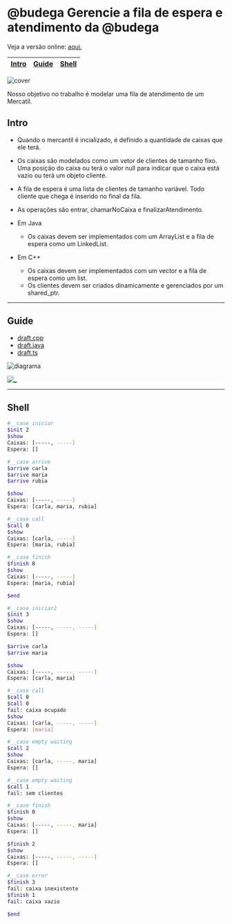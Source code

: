 # @budega Gerencie a fila de espera e atendimento da @budega

Veja a versão online: [aqui.](https://github.com/qxcodepoo/arcade/blob/master/base/budega/Readme.md)

<!-- toch -->
[Intro](#intro) | [Guide](#guide) | [Shell](#shell)
-- | -- | --
<!-- toch -->

![cover](https://raw.githubusercontent.com/qxcodepoo/arcade/master/base/budega/cover.jpg)

Nosso objetivo no trabalho é modelar uma fila de atendimento de um Mercatil.

## Intro

- Quando o mercantil é incializado, é definido a quantidade de caixas que ele terá.
- Os caixas são modelados como um vetor de clientes de tamanho fixo. Uma posição do caixa ou terá o valor
null para indicar que o caixa está vazio ou terá um objeto cliente.
- A fila de espera é uma lista de clientes de tamanho variável. Todo cliente que chega é inserido no final da fila.
- As operações são entrar, chamarNoCaixa e finalizarAtendimento.

- Em Java
  - Os caixas devem ser implementados com um ArrayList e a fila de espera como um LinkedList.
- Em C++
  - Os caixas devem ser implementados com um vector e a fila de espera como um list.
  - Os clientes devem ser criados dinamicamente e gerenciados por um shared_ptr.

***

## Guide

- [draft.cpp](https://github.com/qxcodepoo/arcade/blob/master/base/budega/.cache/draft.cpp)
- [draft.java](https://github.com/qxcodepoo/arcade/blob/master/base/budega/.cache/draft.java)
- [draft.ts](https://github.com/qxcodepoo/arcade/blob/master/base/budega/.cache/draft.ts)

![diagrama](https://raw.githubusercontent.com/qxcodepoo/arcade/master/base/budega/diagrama.png)

[![_](https://raw.githubusercontent.com/qxcodepoo/arcade/master/base/budega/../_images/resolucao.png)](https://youtu.be/Z7karsbg1ok)

***

## Shell

```sh
#__case iniciar
$init 2
$show
Caixas: [-----, -----]
Espera: []

#__case arrive
$arrive carla
$arrive maria
$arrive rubia

$show
Caixas: [-----, -----]
Espera: [carla, maria, rubia]

#__case call
$call 0
$show
Caixas: [carla, -----]
Espera: [maria, rubia]

#__case finish
$finish 0
$show
Caixas: [-----, -----]
Espera: [maria, rubia]

$end

```

```sh
#__case iniciar2
$init 3
$show
Caixas: [-----, -----, -----]
Espera: []

$arrive carla
$arrive maria

$show
Caixas: [-----, -----, -----]
Espera: [carla, maria]

#__case call
$call 0
$call 0
fail: caixa ocupado
$show
Caixas: [carla, -----, -----]
Espera: [maria]

#__case empty waiting
$call 2
$show
Caixas: [carla, -----, maria]
Espera: []

#__case empty waiting
$call 1
fail: sem clientes

#__case finish
$finish 0
$show
Caixas: [-----, -----, maria]
Espera: []

$finish 2
$show
Caixas: [-----, -----, -----]
Espera: []

#__case error
$finish 3
fail: caixa inexistente
$finish 1
fail: caixa vazio

$end

```
